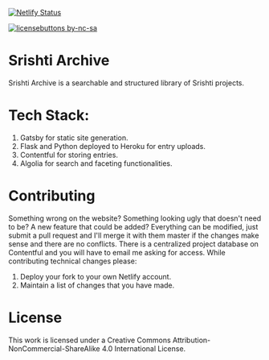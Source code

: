 [![Netlify Status](https://api.netlify.com/api/v1/badges/bf86f732-f21b-42c5-ba3c-1290638a43ed/deploy-status)](https://app.netlify.com/sites/srishtiarchivev2/deploys) 

[![licensebuttons by-nc-sa](https://licensebuttons.net/l/by-nc-sa/3.0/88x31.png)](https://creativecommons.org/licenses/by-nc-sa/4.0)


# Srishti Archive

Srishti Archive is a searchable and structured library of Srishti projects. 

# Tech Stack: 

1. Gatsby for static site generation.
2. Flask and Python deployed to Heroku for entry uploads.
3. Contentful for storing entries.
4. Algolia for search and faceting functionalities.

# Contributing

Something wrong on the website? Something looking ugly that doesn't need to be? A new feature that could be added? Everything can be modified, just submit a pull request and I'll merge it with them master if the changes make sense and there are no conflicts. There is a centralized project database on Contentful and you will have to email me asking for access. While contributing technical changes please: 

1. Deploy your fork to your own Netlify account.
2. Maintain a list of changes that you have made. 

# License

This work is licensed under a Creative Commons Attribution-NonCommercial-ShareAlike 4.0 International License. 
